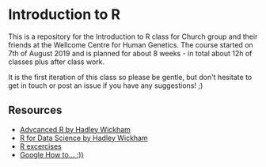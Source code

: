 # Introduction to R

This is a repository for the Introduction to R class for Church group and their friends at the Wellcome Centre for Human Genetics. The course started on 7th of August 2019 and is planned for about 8 weeks - in total about 12h of classes plus after class work. 

It is the first iteration of this class so please be gentle, but don't hesitate
to get in touch or post an issue if you have any suggestions! ;)

## Resources

* [Advcanced R by Hadley Wickham](http://adv-r.had.co.nz/)
* [R for Data Science by Hadley Wickham](https://r4ds.had.co.nz/)
* [R excercises](https://www.r-exercises.com/)
* [Google How to... :))](https://www.google.com/search?q=how+to+do+sth+in+r)
